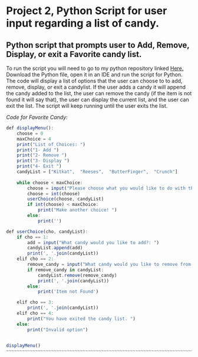 # Project 2, Python Script for user input regarding a list of candy.



## Python script that prompts user to Add, Remove, Display, or exit a Favorite candy list.  


To run the script you will need to go to my python repository linked [Here.](https://github.com/vanschwm/it3038c-scripts/blob/main/python/Project2Official.py) Download the Python file, open it in an IDE and run the script for Python. The code will display a list of options that the user can choose to to add, remove, display, or exit a candylist. If the user adds a candy it will append the candy added to the list, the user can remove the candy (if the item is not found it will say that), the user can display the current list, and the user can exit the list. The script will keep running until the user exits the list.   


*Code for Favorite Candy:*
```javascript 
def displayMenu():
    choose = 0
    maxChoice = 4 
    print("List of Choices: ")
    print("1- Add ")
    print("2- Remove ")
    print("3- Display ")
    print("4- Exit ")
    candyList = ["Kitkat",  "Reeses",  "ButterFinger",  "Crunch"]
    
    while choose < maxChoice:
        choose = input("Please choose what you would like to do with the candy list (1-4): ")
        choose = int(choose)
        userChoice(choose, candyList)
        if int(choose) < maxChoice:
            print("Make another choice! ")
        else:
            print('')

def userChoice(cho, candyList): 
    if cho == 1:
        add = input("What candy would you like to add?: ")
        candyList.append(add)
        print(', '.join(candyList))
    elif cho == 2:
        remove_candy = input("What candy would you like to remove from the list?: ")
        if remove_candy in candyList:
            candyList.remove(remove_candy)
            print(', '.join(candyList))
        else:
            print('Item not Found')

    elif cho == 3:
        print(', '.join(candyList))
    elif cho == 4:
        print("You have exited the candy list. ")
    else:
        print("Invalid option")


displayMenu()
~~~~~~~~~~~~~~~~~~~~~~~~~~~~~~~~~~~~~~~~~~~~~~~~~~~~~~~~~~~~~~~~~~~~~~~~~~~~~~~~~~~~~~~~~~~~~~~~~~~~~~~~
